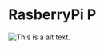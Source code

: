 # RasberryPi P

![This is a alt text.](https://github.com/DennisLin0125/test1106/blob/main/aws.png)
